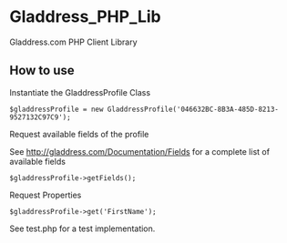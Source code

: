 Gladdress_PHP_Lib
=================

Gladdress.com PHP Client Library

How to use
----------

Instantiate the GladdressProfile Class

```
$gladdressProfile = new GladdressProfile('046632BC-8B3A-485D-8213-9527132C97C9');
```

Request available fields of the profile

See http://gladdress.com/Documentation/Fields for a complete list of available fields

```
$gladdressProfile->getFields();
```

Request Properties

```
$gladdressProfile->get('FirstName');
```

See test.php for a test implementation.
